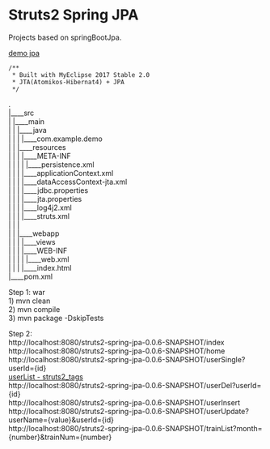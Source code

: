 Struts2 Spring JPA
===============

Projects based on springBootJpa.
    
[demo jpa](https://github.com/xiaobin80/demo-jpa-spring-boot2-mysql)


	/**
	 * Built with MyEclipse 2017 Stable 2.0
	 * JTA(Atomikos-Hibernat4) + JPA
	 */
	 
.        
|____src        
| |____main        
| | |____java        
| | | |____com.example.demo    
| | |____resources    
| | | |____META-INF    
| | | | |____persistence.xml    
| | | |____applicationContext.xml    
| | | |____dataAccessContext-jta.xml    
| | | |____jdbc.properties    
| | | |____jta.properties    
| | | |____log4j2.xml    
| | | |____struts.xml     
| | |        
| | |____webapp        
| | | |____views       
| | | |____WEB-INF        
| | | | |____web.xml        
| | | |____index.html        
|____pom.xml           
    

Step 1: war    
    1) mvn clean    
    2) mvn compile    
    3) mvn package -DskipTests    
    

Step 2:    
     http://localhost:8080/struts2-spring-jpa-0.0.6-SNAPSHOT/index    
     http://localhost:8080/struts2-spring-jpa-0.0.6-SNAPSHOT/home    
     http://localhost:8080/struts2-spring-jpa-0.0.6-SNAPSHOT/userSingle?userId={id}    
     [userList - struts2_tags](http://localhost:8080/struts2-spring-jpa-0.0.6-SNAPSHOT/userList)    
     http://localhost:8080/struts2-spring-jpa-0.0.6-SNAPSHOT/userDel?userId={id}    
     http://localhost:8080/struts2-spring-jpa-0.0.6-SNAPSHOT/userInsert    
     http://localhost:8080/struts2-spring-jpa-0.0.6-SNAPSHOT/userUpdate?userName={value}&userId={id}    
     http://localhost:8080/struts2-spring-jpa-0.0.6-SNAPSHOT/trainList?month={number}&trainNum={number}    
             
